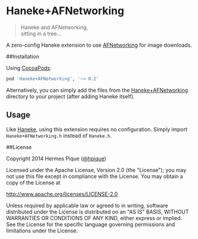 Haneke+AFNetworking
===================

> Haneke and AFNetworking,<br>
> sitting in a tree...

A zero-config Haneke extension to use [AFNetworking](https://github.com/AFNetworking/AFNetworking) for image downloads. 

##Installation

Using [CocoaPods](http://cocoapods.org/):

```ruby
pod 'Haneke+AFNetworking', '~> 0.2'
```

Alternatively, you can simply add the files from the [Haneke+AFNetworking](https://github.com/Haneke/Haneke-AFNetworking/tree/master/Haneke%2BAFNetworking) directory to your project (after adding Haneke itself).

## Usage

Like [Haneke](https://github.com/Haneke/Haneke), using this extension requires no configuration. Simply import `Haneke+AFNetworking.h` instead of `Haneke.h`.

##License

 Copyright 2014 Hermes Pique ([@hpique](https://twitter.com/hpique))
 
 Licensed under the Apache License, Version 2.0 (the "License");
 you may not use this file except in compliance with the License.
 You may obtain a copy of the License at
 
 http://www.apache.org/licenses/LICENSE-2.0
 
 Unless required by applicable law or agreed to in writing, software
 distributed under the License is distributed on an "AS IS" BASIS,
 WITHOUT WARRANTIES OR CONDITIONS OF ANY KIND, either express or implied.
 See the License for the specific language governing permissions and
 limitations under the License.

